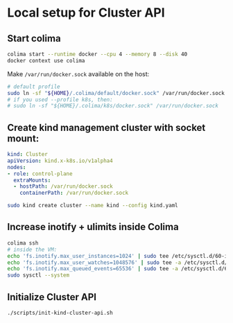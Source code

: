 # Local setup for Cluster API

## Start colima 
```bash
colima start --runtime docker --cpu 4 --memory 8 --disk 40
docker context use colima
```

Make `/var/run/docker.sock` available on the host:
```bash
# default profile
sudo ln -sf "${HOME}/.colima/default/docker.sock" /var/run/docker.sock
# if you used --profile k8s, then:
# sudo ln -sf "${HOME}/.colima/k8s/docker.sock" /var/run/docker.sock

```

## Create kind management cluster with socket mount:
```yaml
kind: Cluster
apiVersion: kind.x-k8s.io/v1alpha4
nodes:
- role: control-plane
  extraMounts:
  - hostPath: /var/run/docker.sock
    containerPath: /var/run/docker.sock
```

```bash
sudo kind create cluster --name kind --config kind.yaml
```

## Increase inotify + ulimits inside Colima
```bash 
colima ssh
# inside the VM:
echo 'fs.inotify.max_user_instances=1024' | sudo tee /etc/sysctl.d/60-inotify.conf
echo 'fs.inotify.max_user_watches=1048576' | sudo tee -a /etc/sysctl.d/60-inotify.conf
echo 'fs.inotify.max_queued_events=65536' | sudo tee -a /etc/sysctl.d/60-inotify.conf
sudo sysctl --system
```

## Initialize Cluster API
```bash 
./scripts/init-kind-cluster-api.sh
```
